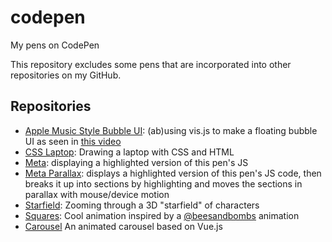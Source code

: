 # codepen
My pens on CodePen

This repository excludes some pens that are incorporated into other repositories on my GitHub.


## Repositories

- [Apple Music Style Bubble UI](https://codepen.io/controversial/pen/wWVGOv): (ab)using vis.js to make a floating bubble UI as seen in [this video](https://vimeo.com/132839044#t=115s)
- [CSS Laptop](https://codepen.io/controversial/pen/JKgpwp): Drawing a laptop with CSS and HTML
- [Meta](https://codepen.io/controversial/pen/ZeEpmZ): displaying a highlighted version of this pen's JS
- [Meta Parallax](https://codepen.io/controversial/pen/ZeEpmZ): displays a highlighted version of this pen's JS code, then breaks it up into sections by highlighting and moves the sections in parallax with mouse/device motion
- [Starfield](https://codepen.io/controversial/pen/yMMGZq): Zooming through a 3D "starfield" of characters
- [Squares](http://codepen.io/controversial/pen/bqrRWx): Cool animation inspired by a [@beesandbombs](https://dribbble.com/beesandbombs) animation
- [Carousel](http://codepen.io/controversial/pen/BWbNpG) An animated carousel based on Vue.js
